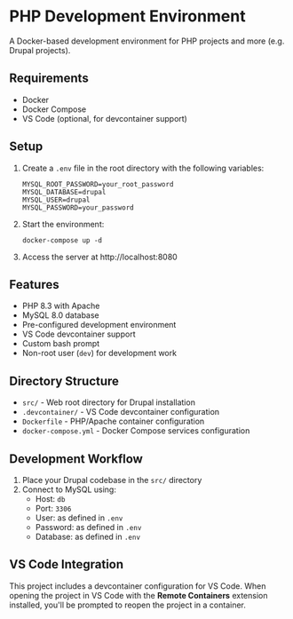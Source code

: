 # PHP Development Environment

A Docker-based development environment for PHP projects and more (e.g. Drupal projects).

## Requirements

- Docker
- Docker Compose
- VS Code (optional, for devcontainer support)

## Setup

1. Create a `.env` file in the root directory with the following variables:

   ```
   MYSQL_ROOT_PASSWORD=your_root_password
   MYSQL_DATABASE=drupal
   MYSQL_USER=drupal
   MYSQL_PASSWORD=your_password
   ```

2. Start the environment:

   ```
   docker-compose up -d
   ```

3. Access the server at http://localhost:8080

## Features

- PHP 8.3 with Apache
- MySQL 8.0 database
- Pre-configured development environment
- VS Code devcontainer support
- Custom bash prompt
- Non-root user (`dev`) for development work

## Directory Structure

- `src/` - Web root directory for Drupal installation
- `.devcontainer/` - VS Code devcontainer configuration
- `Dockerfile` - PHP/Apache container configuration
- `docker-compose.yml` - Docker Compose services configuration

## Development Workflow

1. Place your Drupal codebase in the `src/` directory
2. Connect to MySQL using:
   - Host: `db`
   - Port: `3306`
   - User: as defined in `.env`
   - Password: as defined in `.env`
   - Database: as defined in `.env`

## VS Code Integration

This project includes a devcontainer configuration for VS Code. When opening the project in VS Code with the **Remote Containers** extension installed, you'll be prompted to reopen the project in a container.
